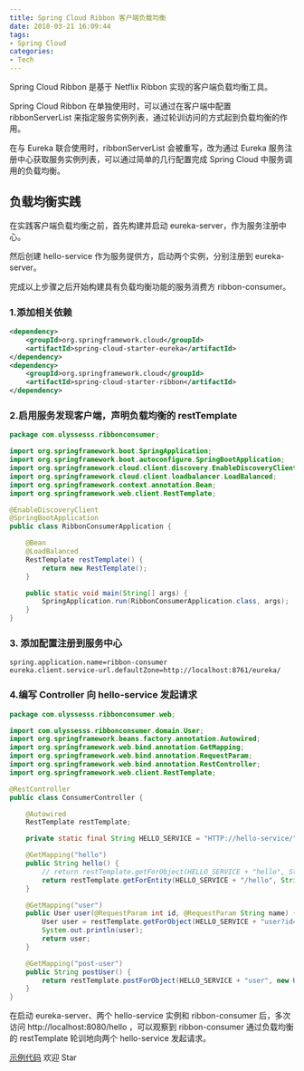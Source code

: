 ```yaml
---
title: Spring Cloud Ribbon 客户端负载均衡
date: 2018-03-21 16:09:44
tags:
- Spring Cloud
categories:
- Tech
---
```


Spring Cloud Ribbon 是基于 Netflix Ribbon 实现的客户端负载均衡工具。

Spring Cloud Ribbon 在单独使用时，可以通过在客户端中配置 ribbonServerList 来指定服务实例列表，通过轮训访问的方式起到负载均衡的作用。

在与 Eureka 联合使用时，ribbonServerList 会被重写，改为通过 Eureka 服务注册中心获取服务实例列表，可以通过简单的几行配置完成 Spring Cloud 中服务调用的负载均衡。





<!-- more -->

## 负载均衡实践

在实践客户端负载均衡之前，首先构建并启动 eureka-server，作为服务注册中心。

然后创建 hello-service 作为服务提供方，启动两个实例，分别注册到 eureka-server。

完成以上步骤之后开始构建具有负载均衡功能的服务消费方 ribbon-consumer。



### 1.添加相关依赖

```xml
<dependency>
    <groupId>org.springframework.cloud</groupId>
    <artifactId>spring-cloud-starter-eureka</artifactId>
</dependency>
<dependency>
    <groupId>org.springframework.cloud</groupId>
    <artifactId>spring-cloud-starter-ribbon</artifactId>
</dependency>
```



### 2.启用服务发现客户端，声明负载均衡的 restTemplate

```java
package com.ulyssesss.ribbonconsumer;

import org.springframework.boot.SpringApplication;
import org.springframework.boot.autoconfigure.SpringBootApplication;
import org.springframework.cloud.client.discovery.EnableDiscoveryClient;
import org.springframework.cloud.client.loadbalancer.LoadBalanced;
import org.springframework.context.annotation.Bean;
import org.springframework.web.client.RestTemplate;

@EnableDiscoveryClient
@SpringBootApplication
public class RibbonConsumerApplication {

    @Bean
    @LoadBalanced
    RestTemplate restTemplate() {
        return new RestTemplate();
    }

    public static void main(String[] args) {
        SpringApplication.run(RibbonConsumerApplication.class, args);
    }
}
```



### 3. 添加配置注册到服务中心

```properties
spring.application.name=ribbon-consumer
eureka.client.service-url.defaultZone=http://localhost:8761/eureka/
```



### 4.编写 Controller 向 hello-service 发起请求

```java
package com.ulyssesss.ribbonconsumer.web;

import com.ulyssesss.ribbonconsumer.domain.User;
import org.springframework.beans.factory.annotation.Autowired;
import org.springframework.web.bind.annotation.GetMapping;
import org.springframework.web.bind.annotation.RequestParam;
import org.springframework.web.bind.annotation.RestController;
import org.springframework.web.client.RestTemplate;

@RestController
public class ConsumerController {

    @Autowired
    RestTemplate restTemplate;

    private static final String HELLO_SERVICE = "HTTP://hello-service/";

    @GetMapping("hello")
    public String hello() {
        // return restTemplate.getForObject(HELLO_SERVICE + "hello", String.class);
        return restTemplate.getForEntity(HELLO_SERVICE + "/hello", String.class).getBody();
    }

    @GetMapping("user")
    public User user(@RequestParam int id, @RequestParam String name) {
        User user = restTemplate.getForObject(HELLO_SERVICE + "user?id={1}&name={2}", User.class, id, name);
        System.out.println(user);
        return user;
    }

    @GetMapping("post-user")
    public String postUser() {
        return restTemplate.postForObject(HELLO_SERVICE + "user", new User(666, "AAA"), String.class);
    }
}
```



在启动 eureka-server、两个 hello-service 实例和 ribbon-consumer 后，多次访问 http://localhost:8080/hello ，可以观察到 ribbon-consumer 通过负载均衡的 restTemplate 轮训地向两个 hello-service 发起请求。



[示例代码](https://github.com/Ulyssesss/spring-cloud-example) 欢迎 Star 